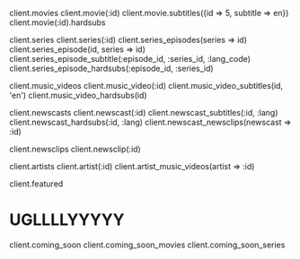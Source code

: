 
client.movies
client.movie(:id)
  client.movie.subtitles({id => 5, subtitle => en})
  client.movie(:id).hardsubs

client.series
client.series(:id)
  client.series_episodes(series => id)
  client.series_episode(id, series => id)
  client.series_episode_subtitle(:episode_id, :series_id, :lang_code)
  client.series_episode_hardsubs(:episode_id, :series_id)

client.music_videos
client.music_video(:id)
  client.music_video_subtitles(id, 'en')
  client.music_video_hardsubs(id)

client.newscasts
client.newscast(:id)
  client.newscast_subtitles(:id, :lang)
  client.newscast_hardsubs(:id, :lang)
  client.newscast_newsclips(newscast => :id)

client.newsclips
client.newsclip(:id)

client.artists
client.artist(:id)
  client.artist_music_videos(artist => :id)

client.featured

# UGLLLLYYYYY
client.coming_soon
client.coming_soon_movies
client.coming_soon_series

